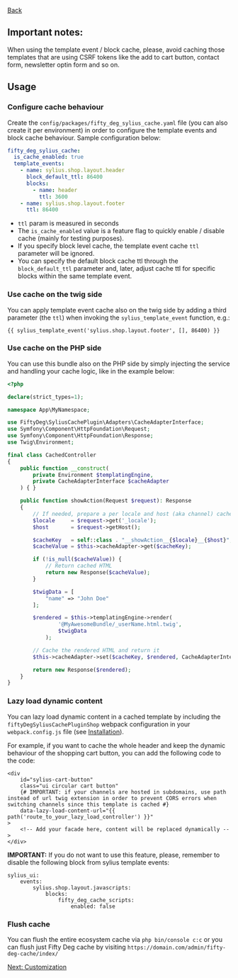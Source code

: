 <a href="../README.md" target="_blank">Back</a>

## Important notes:
When using the template event / block cache, please, avoid caching those templates that are using CSRF tokens like the add to cart button, contact form, newsletter optin form and so on.

## Usage
  
### Configure cache behaviour
Create the `config/packages/fifty_deg_sylius_cache.yaml` file (you can also create it per environment) in order to configure the template events and block cache behaviour. Sample configuration below: 
```yaml
fifty_deg_sylius_cache:
  is_cache_enabled: true
  template_events:
    - name: sylius.shop.layout.header
      block_default_ttl: 86400
      blocks:
        - name: header
          ttl: 3600
    - name: sylius.shop.layout.footer
      ttl: 86400
```

- `ttl` param is measured in seconds
- The `is_cache_enabled` value is a feature flag to quickly enable / disable cache (mainly for testing purposes).
- If you specify block level cache, the template event cache `ttl` parameter will be ignored.
- You can specify the default block cache ttl through the `block_default_ttl` parameter and, later, adjust cache ttl for specific blocks within the same template event.

### Use cache on the twig side
You can apply template event cache also on the twig side by adding a third parameter (the `ttl`) when invoking the `sylius_template_event` function, e.g.:

```twig
{{ sylius_template_event('sylius.shop.layout.footer', [], 86400) }}
```

### Use cache on the PHP side
You can use this bundle also on the PHP side by simply injecting the service and handling your cache logic, like in the example below:  
```php
<?php

declare(strict_types=1);

namespace App\MyNamespace;

use FiftyDeg\SyliusCachePlugin\Adapters\CacheAdapterInterface;
use Symfony\Component\HttpFoundation\Request;
use Symfony\Component\HttpFoundation\Response;
use Twig\Environment;

final class CachedController
{
    public function __construct(
        private Environment $templatingEngine,
        private CacheAdapterInterface $cacheAdapter
    ) { }

    public function showAction(Request $request): Response
    {
        // If needed, prepare a per locale and host (aka channel) cache key
        $locale     = $request->get('_locale');
        $host       = $request->getHost();

        $cacheKey   = self::class . "__showAction__{$locale}__{$host}";
        $cacheValue = $this->cacheAdapter->get($cacheKey);

        if (!is_null($cacheValue)) {
            // Return cached HTML
            return new Response($cacheValue);
        }

        $twigData = [
            "name" => "John Doe"
        ];

        $rendered = $this->templatingEngine->render(
                '@MyAwesomeBundle/_userName.html.twig',
                $twigData
            );

        // Cache the rendered HTML and return it
        $this->cacheAdapter->set($cacheKey, $rendered, CacheAdapterInterface::TTL_ONE_HOUR);

        return new Response($rendered);
    }
}
```

### Lazy load dynamic content
You can lazy load dynamic content in a cached template by including the `fiftyDegSyliusCachePluginShop` webpack configuration in your `webpack.config.js` file (see <a href="./installation.md" target="_blank">Installation</a>).

For example, if you want to cache the whole header and keep the dynamic behaviour of the shopping cart button, you can add the following code to the code:

```twig
<div
    id="sylius-cart-button"
    class="ui circular cart button"
    {# IMPORTANT: if your channels are hosted in subdomains, use path instead of url twig extension in order to prevent CORS errors when switching channels since this template is cached #}
    data-lazy-load-content-url="{{ path('route_to_your_lazy_load_controller') }}"
>
    <!-- Add your facade here, content will be replaced dynamically -->
</div>
```

**IMPORTANT:** If you do not want to use this feature, please, remember to disable the following block from sylius template events:
```
sylius_ui:
    events:
        sylius.shop.layout.javascripts:
            blocks:
                fifty_deg_cache_scripts:
                    enabled: false
```
### Flush cache
You can flush the entire ecosystem cache via `php bin/console c:c` or you can flush just Fifty Deg cache by visiting `https://domain.com/admin/fifty-deg-cache/index/`  


<a href="./customization.md" target="_blank">Next: Customization</a>
